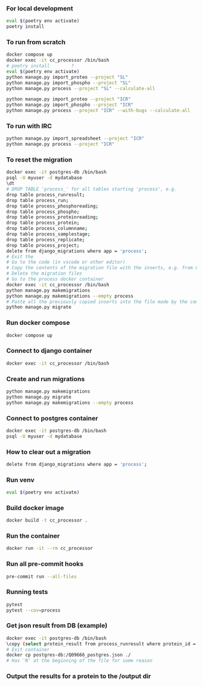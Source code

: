 ### For local development
```sh
eval $(poetry env activate)
poetry install
```


### To run from scratch
```sh
docker compose up
docker exec -it cc_processor /bin/bash
# poetry install        ?
eval $(poetry env activate)
python manage.py import_proteo --project "SL"
python manage.py import_phospho --project "SL"
python manage.py process --project "SL" --calculate-all

python manage.py import_proteo --project "ICR"
python manage.py import_phospho --project "ICR"
python manage.py process --project "ICR" --with-bugs --calculate-all
```

### To run with IRC
```sh
python manage.py import_spreadsheet --project "ICR"
python manage.py process --project "ICR"
```

### To reset the migration
```sh
docker exec -it postgres-db /bin/bash
psql -U myuser -d mydatabase
\dt
# DROP TABLE 'process_' for all tables starting 'process', e.g.
drop table process_runresult;
drop table process_run;
drop table process_phosphoreading;
drop table process_phospho;
drop table process_proteinreading;
drop table process_protein;
drop table process_columnname;
drop table process_samplestage;
drop table process_replicate;
drop table process_project;
delete from django_migrations where app = 'process';
# Exit the
# Go to the code (in vscode or other editor)
# Copy the contents of the migration file with the inserts, e.g. from 0002_auto_20250531_1657.
# Delete the migration files
# Go to the process docker container
docker exec -it cc_processor /bin/bash
python manage.py makemigrations
python manage.py makemigrations --empty process
# Paste all the previously copied inserts into the file made by the command above
python manage.py migrate
```

### Run docker compose
```sh
docker compose up
```

### Connect to django container
```sh
docker exec -it cc_processor /bin/bash
```

### Create and run migrations
```sh
python manage.py makemigrations
python manage.py migrate
python manage.py makemigrations --empty process
```

### Connect to postgres container
```sh
docker exec -it postgres-db /bin/bash
psql -U myuser -d mydatabase
```

### How to clear out a migration
```sh
delete from django_migrations where app = 'process';
```





### Run venv
```sh
eval $(poetry env activate)
```

### Build docker image
```sh
docker build -t cc_processor .
```

### Run the container
```sh
docker run -it --rm cc_processor
```

### Run all pre-commit hooks
```sh
pre-commit run --all-files
```


### Running tests
```sh
pytest
pytest --cov=process
```

### Get json result from DB (example)
```sh
docker exec -it postgres-db /bin/bash
\copy (select protein_result from process_runresult where protein_id = 28468 and run_id = 1) TO 'Q09666_postgres.json';
# Exit container
docker cp postgres-db:/Q09666_postgres.json ./
# Has 'N' at the beginning of the file for some reason
```

### Output the results for a protein to the /output dir
```sh

```